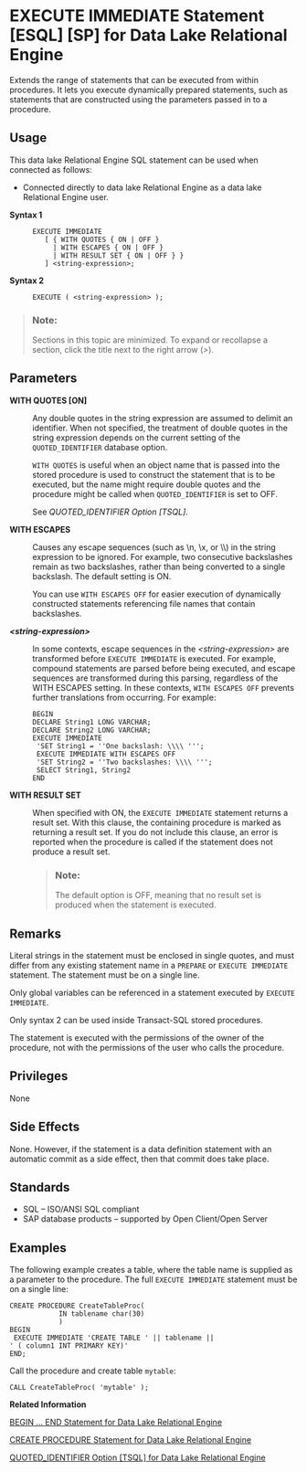 <!-- loioa61dfe2b84f210159a53c67a84c3c01b -->

# EXECUTE IMMEDIATE Statement \[ESQL\] \[SP\] for Data Lake Relational Engine

Extends the range of statements that can be executed from within procedures. It lets you execute dynamically prepared statements, such as statements that are constructed using the parameters passed in to a procedure.



<a name="loioa61dfe2b84f210159a53c67a84c3c01b__section_ovp_dvr_znb"/>

## Usage

This data lake Relational Engine SQL statement can be used when connected as follows:

-   Connected directly to data lake Relational Engine as a data lake Relational Engine user.




<dl>
<dt><b>

Syntax 1

</b></dt>
<dd>

```
EXECUTE IMMEDIATE 
   [ { WITH QUOTES { ON | OFF }
     | WITH ESCAPES { ON | OFF } 
     | WITH RESULT SET { ON | OFF } }
   ] <string-expression>;
```



</dd><dt><b>

Syntax 2

</b></dt>
<dd>

```
EXECUTE ( <string-expression> );
```



</dd>
</dl>



> ### Note:  
> Sections in this topic are minimized. To expand or recollapse a section, click the title next to the right arrow \(*\>*\).



<a name="loioa61dfe2b84f210159a53c67a84c3c01b__IQ_Parameters"/>

## Parameters


<dl>
<dt><b>

WITH QUOTES \[ON\]

</b></dt>
<dd>

Any double quotes in the string expression are assumed to delimit an identifier. When not specified, the treatment of double quotes in the string expression depends on the current setting of the `QUOTED_IDENTIFIER` database option.

`WITH QUOTES` is useful when an object name that is passed into the stored procedure is used to construct the statement that is to be executed, but the name might require double quotes and the procedure might be called when `QUOTED_IDENTIFIER` is set to OFF.

See *QUOTED\_IDENTIFIER Option \[TSQL\]*.



</dd><dt><b>

WITH ESCAPES

</b></dt>
<dd>

Causes any escape sequences \(such as \\n, \\x, or \\\\\) in the string expression to be ignored. For example, two consecutive backslashes remain as two backslashes, rather than being converted to a single backslash. The default setting is ON.

You can use `WITH ESCAPES OFF` for easier execution of dynamically constructed statements referencing file names that contain backslashes.



</dd><dt><b>

*<string-expression\>*

</b></dt>
<dd>

In some contexts, escape sequences in the *<string-expression\>* are transformed before `EXECUTE IMMEDIATE` is executed. For example, compound statements are parsed before being executed, and escape sequences are transformed during this parsing, regardless of the WITH ESCAPES setting. In these contexts, `WITH ESCAPES OFF` prevents further translations from occurring. For example:

```
BEGIN
DECLARE String1 LONG VARCHAR;
DECLARE String2 LONG VARCHAR;
EXECUTE IMMEDIATE 
 'SET String1 = ''One backslash: \\\\ '''; 
 EXECUTE IMMEDIATE WITH ESCAPES OFF 
 'SET String2 = ''Two backslashes: \\\\ ''';  
 SELECT String1, String2 
END
```



</dd><dt><b>

WITH RESULT SET

</b></dt>
<dd>

When specified with ON, the `EXECUTE IMMEDIATE` statement returns a result set. With this clause, the containing procedure is marked as returning a result set. If you do not include this clause, an error is reported when the procedure is called if the statement does not produce a result set.

> ### Note:  
> The default option is OFF, meaning that no result set is produced when the statement is executed.



</dd>
</dl>



<a name="loioa61dfe2b84f210159a53c67a84c3c01b__IQ_Usage"/>

## Remarks

Literal strings in the statement must be enclosed in single quotes, and must differ from any existing statement name in a `PREPARE` or `EXECUTE IMMEDIATE` statement. The statement must be on a single line.

Only global variables can be referenced in a statement executed by `EXECUTE IMMEDIATE`.

Only syntax 2 can be used inside Transact-SQL stored procedures.

The statement is executed with the permissions of the owner of the procedure, not with the permissions of the user who calls the procedure.



<a name="loioa61dfe2b84f210159a53c67a84c3c01b__IQ_Permissions"/>

## Privileges

None



<a name="loioa61dfe2b84f210159a53c67a84c3c01b__IQ_Side_Effects"/>

## Side Effects

None. However, if the statement is a data definition statement with an automatic commit as a side effect, then that commit does take place.



<a name="loioa61dfe2b84f210159a53c67a84c3c01b__IQ_Standards"/>

## Standards

-   SQL – ISO/ANSI SQL compliant
-   SAP database products – supported by Open Client/Open Server



<a name="loioa61dfe2b84f210159a53c67a84c3c01b__IQ_Examples"/>

## Examples

The following example creates a table, where the table name is supplied as a parameter to the procedure. The full `EXECUTE IMMEDIATE` statement must be on a single line:

```
CREATE PROCEDURE CreateTableProc(
            IN tablename char(30)
            )
BEGIN
 EXECUTE IMMEDIATE 'CREATE TABLE ' || tablename ||
' ( column1 INT PRIMARY KEY)'
END;
```

Call the procedure and create table `mytable`:

```
CALL CreateTableProc( 'mytable' );
```

**Related Information**  


[BEGIN … END Statement for Data Lake Relational Engine](begin-end-statement-for-data-lake-relational-engine-a6142de.md "Groups SQL statements together.")

[CREATE PROCEDURE Statement for Data Lake Relational Engine](create-procedure-statement-for-data-lake-relational-engine-a6185b2.md "Creates a new user-defined SQL procedure in the database.")

[QUOTED\_IDENTIFIER Option \[TSQL\] for Data Lake Relational Engine](../090-database-options/quoted-identifier-option-tsql-for-data-lake-relational-engine-a651dd4.md "Controls the interpretation of strings that are enclosed in double quotes.")

